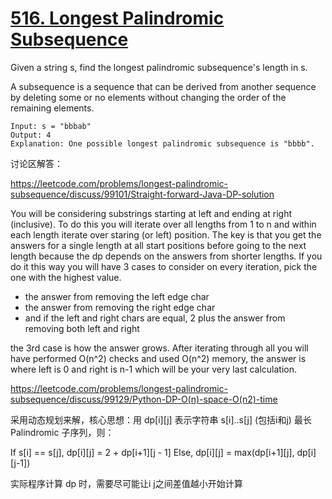 # [516. Longest Palindromic Subsequence](https://leetcode.com/problems/longest-palindromic-subsequence/)

Given a string s, find the longest palindromic subsequence's length in s.

A subsequence is a sequence that can be derived from another sequence by deleting some or no elements without changing the order of the remaining elements.

```
Input: s = "bbbab"
Output: 4
Explanation: One possible longest palindromic subsequence is "bbbb".
```

讨论区解答：

https://leetcode.com/problems/longest-palindromic-subsequence/discuss/99101/Straight-forward-Java-DP-solution

You will be considering substrings starting at left and ending at right (inclusive). To do this you will iterate over all lengths from 1 to n and within each length iterate over staring (or left) position. The key is that you get the answers for a single length at all start positions before going to the next length because the dp depends on the answers from shorter lengths. If you do it this way you will have 3 cases to consider on every iteration, pick the one with the highest value.

- the answer from removing the left edge char
- the answer from removing the right edge char
- and if the left and right chars are equal, 2 plus the answer from removing both left and right

the 3rd case is how the answer grows. After iterating through all you will have performed O(n^2) checks and used O(n^2) memory, the answer is where left is 0 and right is n-1 which will be your very last calculation.

https://leetcode.com/problems/longest-palindromic-subsequence/discuss/99129/Python-DP-O(n)-space-O(n2)-time


采用动态规划来解，核心思想：用 dp[i][j] 表示字符串 s[i]..s[j] (包括i和j) 最长 Palindromic 子序列，则：

If s[i] == s[j], dp[i][j] = 2 + dp[i+1][j - 1]
Else, dp[i][j] = max(dp[i+1][j], dp[i][j-1])

实际程序计算 dp 时，需要尽可能让i j之间差值越小开始计算